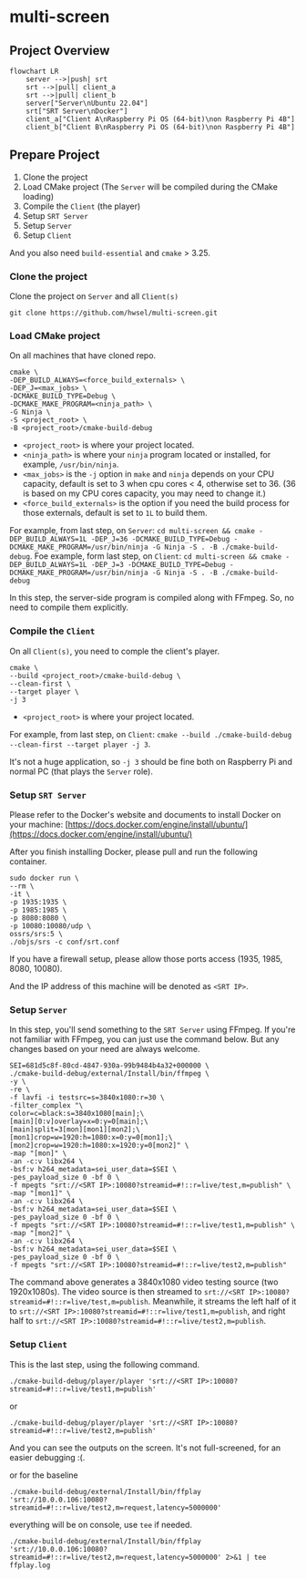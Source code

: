 # multi-screen

## Project Overview

```mermaid
flowchart LR
    server -->|push| srt
    srt -->|pull| client_a
    srt -->|pull| client_b
    server["Server\nUbuntu 22.04"]
    srt["SRT Server\nDocker"]
    client_a["Client A\nRaspberry Pi OS (64-bit)\non Raspberry Pi 4B"]
    client_b["Client B\nRaspberry Pi OS (64-bit)\non Raspberry Pi 4B"]
```

## Prepare Project

1. Clone the project
2. Load CMake project (The `Server` will be compiled during the CMake loading)
3. Compile the `Client` (the player)
4. Setup `SRT Server`
5. Setup `Server`
6. Setup `Client`

And you also need `build-essential` and `cmake` > 3.25. 

### Clone the project

Clone the project on `Server` and all `Client(s)`

```shell
git clone https://github.com/hwsel/multi-screen.git
```

### Load CMake project

On all machines that have cloned repo.

```shell
cmake \
-DEP_BUILD_ALWAYS=<force_build_externals> \
-DEP_J=<max_jobs> \
-DCMAKE_BUILD_TYPE=Debug \
-DCMAKE_MAKE_PROGRAM=<ninja_path> \
-G Ninja \
-S <project_root> \
-B <project_root>/cmake-build-debug
```

- `<project_root>` is where your project located.
- `<ninja_path>` is where your `ninja` program located or installed, for example, `/usr/bin/ninja`.
- `<max_jobs>` is the `-j` option in `make` and `ninja` depends on your CPU capacity, default is set to 3 when cpu cores < 4, otherwise set to 36. (36 is based on my CPU cores capacity, you may need to change it.)
- `<force_build_externals>` is the option if you need the build process for those externals, default is set to `1L` to build them.

For example, from last step, on `Server`: `cd multi-screen && cmake -DEP_BUILD_ALWAYS=1L -DEP_J=36 -DCMAKE_BUILD_TYPE=Debug -DCMAKE_MAKE_PROGRAM=/usr/bin/ninja -G Ninja -S . -B ./cmake-build-debug`.
Foe example, form last step, on `Client`: `cd multi-screen && cmake -DEP_BUILD_ALWAYS=1L -DEP_J=3 -DCMAKE_BUILD_TYPE=Debug -DCMAKE_MAKE_PROGRAM=/usr/bin/ninja -G Ninja -S . -B ./cmake-build-debug`

In this step, the server-side program is compiled along with FFmpeg. So, no need to compile them explicitly.

### Compile the `Client`

On all `Client(s)`, you need to comple the client's player. 

```shell
cmake \
--build <project_root>/cmake-build-debug \
--clean-first \
--target player \
-j 3
```

- `<project_root>` is where your project located.

For example, from last step, on `Client`: `cmake --build ./cmake-build-debug --clean-first --target player -j 3`.

It's not a huge application, so `-j 3` should be fine both on Raspberry Pi and normal PC (that plays the `Server` role).

### Setup `SRT Server`

Please refer to the Docker's website and documents to install Docker on your machine: [https://docs.docker.com/engine/install/ubuntu/](https://docs.docker.com/engine/install/ubuntu/)

After you finish installing Docker, please pull and run the following container.

```shell
sudo docker run \
--rm \
-it \
-p 1935:1935 \
-p 1985:1985 \
-p 8080:8080 \
-p 10080:10080/udp \
ossrs/srs:5 \
./objs/srs -c conf/srt.conf
```

If you have a firewall setup, please allow those ports access (1935, 1985, 8080, 10080).

And the IP address of this machine will be denoted as `<SRT IP>`.

### Setup `Server`

In this step, you'll send something to the `SRT Server` using FFmpeg. If you're not familiar with FFmpeg, you can just use the command below. But any changes based on your need are always welcome.

```shell
SEI=681d5c8f-80cd-4847-930a-99b9484b4a32+000000 \
./cmake-build-debug/external/Install/bin/ffmpeg \
-y \
-re \
-f lavfi -i testsrc=s=3840x1080:r=30 \
-filter_complex "\
color=c=black:s=3840x1080[main];\
[main][0:v]overlay=x=0:y=0[main];\
[main]split=3[mon][mon1][mon2];\
[mon1]crop=w=1920:h=1080:x=0:y=0[mon1];\
[mon2]crop=w=1920:h=1080:x=1920:y=0[mon2]" \
-map "[mon]" \
-an -c:v libx264 \
-bsf:v h264_metadata=sei_user_data=$SEI \
-pes_payload_size 0 -bf 0 \
-f mpegts "srt://<SRT IP>:10080?streamid=#!::r=live/test,m=publish" \
-map "[mon1]" \
-an -c:v libx264 \
-bsf:v h264_metadata=sei_user_data=$SEI \
-pes_payload_size 0 -bf 0 \
-f mpegts "srt://<SRT IP>:10080?streamid=#!::r=live/test1,m=publish" \
-map "[mon2]" \
-an -c:v libx264 \
-bsf:v h264_metadata=sei_user_data=$SEI \
-pes_payload_size 0 -bf 0 \
-f mpegts "srt://<SRT IP>:10080?streamid=#!::r=live/test2,m=publish"
```

The command above generates a 3840x1080 video testing source (two 1920x1080s). The video source is then streamed to `srt://<SRT IP>:10080?streamid=#!::r=live/test,m=publish`. Meanwhile, it streams the left half of it to `srt://<SRT IP>:10080?streamid=#!::r=live/test1,m=publish`, and right half to `srt://<SRT IP>:10080?streamid=#!::r=live/test2,m=publish`.

### Setup `Client`

This is the last step, using the following command.

```shell
./cmake-build-debug/player/player 'srt://<SRT IP>:10080?streamid=#!::r=live/test1,m=publish'
```

or

```shell
./cmake-build-debug/player/player 'srt://<SRT IP>:10080?streamid=#!::r=live/test2,m=publish'
```
 And you can see the outputs on the screen. It's not full-screened, for an easier debugging :(.
 
or for the baseline

```shell
./cmake-build-debug/external/Install/bin/ffplay 'srt://10.0.0.106:10080?streamid=#!::r=live/test2,m=request,latency=5000000'
```

everything will be on console, use `tee` if needed.

```shell
./cmake-build-debug/external/Install/bin/ffplay 'srt://10.0.0.106:10080?streamid=#!::r=live/test2,m=request,latency=5000000' 2>&1 | tee ffplay.log
```